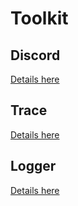 # Toolkit

## Discord

[Details here](./discord/README.MD)

## Trace

[Details here](./trace/README.MD)

## Logger

[Details here](./logger/README.MD)
